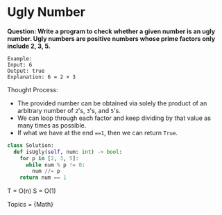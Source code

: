 # Ugly Number

<b>Question: Write a program to check whether a given number is an ugly number. Ugly numbers are positive numbers whose prime factors only include 2, 3, 5.</b>

```
Example:
Input: 6
Output: true
Explanation: 6 = 2 × 3
```

Thought Process:
* The provided number can be obtained via solely the product of an arbitrary number of `2`'s, `3`'s, and `5`'s.
* We can loop through each factor and keep dividing by that value as many times as possible.
* If what we have at the end `==1`, then we can return `True`.

```python
class Solution:
  def isUgly(self, num: int) -> bool:
    for p in [2, 3, 5]:
      while num % p != 0:
        num //= p
    return num == 1
```

T = O(n)
S = O(1)

Topics = {Math}
